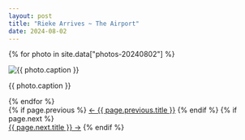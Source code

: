 ```yaml
---
layout: post
title: "Rieke Arrives ~ The Airport"
date: 2024-08-02
---
```


{% for photo in site.data["photos-20240802"] %}
  <div>
    <img src="{{ site.baseurl }}/photos/{{ photo.file }}" alt="{{ photo.caption }}">
    <p>{{ photo.caption }}</p>
  </div>
{% endfor %}

<div class="day-nav-float">
  {% if page.previous %}
    <a href="{{ page.previous.url | relative_url }}">← {{ page.previous.title }}</a>
  {% endif %}
  {% if page.next %}
    <br/><a href="{{ page.next.url | relative_url }}">{{ page.next.title }} →</a>
  {% endif %}
</div>